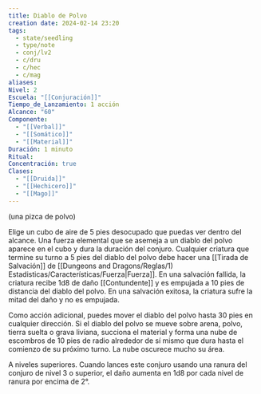 ```yaml
---
title: Diablo de Polvo
creation date: 2024-02-14 23:20
tags:
  - state/seedling
  - type/note
  - conj/lv2
  - c/dru
  - c/hec
  - c/mag
aliases: 
Nivel: 2
Escuela: "[[Conjuración]]"
Tiempo_de_Lanzamiento: 1 acción
Alcance: "60"
Componente:
  - "[[Verbal]]"
  - "[[Somático]]"
  - "[[Material]]"
Duración: 1 minuto
Ritual: 
Concentración: true
Clases:
  - "[[Druida]]"
  - "[[Hechicero]]"
  - "[[Mago]]"
---
```

(una pizca de polvo)

Elige un cubo de aire de 5 pies desocupado que puedas ver dentro del alcance. Una fuerza elemental que se asemeja a un diablo del polvo aparece en el cubo y dura la duración del conjuro.
Cualquier criatura que termine su turno a 5 pies del diablo del polvo debe hacer una [[Tirada de Salvación]] de [[Dungeons and Dragons/Reglas/1) Estadisticas/Características/Fuerza|Fuerza]]. En una salvación fallida, la criatura recibe 1d8 de daño [[Contundente]] y es empujada a 10 pies de distancia del diablo del polvo. En una salvación exitosa, la criatura sufre la mitad del daño y no es empujada.

Como acción adicional, puedes mover el diablo del polvo hasta 30 pies en cualquier dirección. Si el diablo del polvo se mueve sobre arena, polvo, tierra suelta o grava liviana, succiona el material y forma una nube de escombros de 10 pies de radio alrededor de sí mismo que dura hasta el comienzo de su próximo turno. La nube oscurece mucho su área.

A niveles superiores. Cuando lances este conjuro usando una ranura del conjuro de nivel 3 o superior, el daño aumenta en 1d8 por cada nivel de ranura por encima de 2°.
